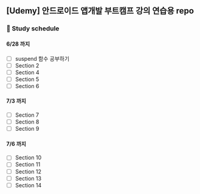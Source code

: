 ## [Udemy] 안드로이드 앱개발 부트캠프 강의 연습용 repo

### 📍 Study schedule

#### 6/28 까지
- [ ] suspend 함수 공부하기
- [ ] Section 2
- [ ] Section 4
- [ ] Section 5
- [ ] Section 6

#### 7/3 까지
- [ ] Section 7
- [ ] Section 8
- [ ] Section 9

#### 7/6 까지
- [ ] Section 10
- [ ] Section 11
- [ ] Section 12
- [ ] Section 13
- [ ] Section 14
